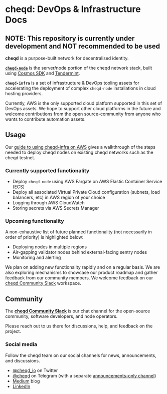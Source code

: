 # cheqd: DevOps & Infrastructure Docs

## NOTE: This repository is currently under development and NOT recommended to be used

**cheqd** is a purpose-built network for decentralised identity.

[**`cheqd-node`**](https://github.com/cheqd/cheqd-node) is the server/node portion of the cheqd network stack, built using [Cosmos SDK](https://github.com/cosmos/cosmos-sdk) and [Tendermint](https://github.com/tendermint/tendermint).

**`cheqd-infra`** is a set of infrastructure & DevOps tooling assets for accelerating the deployment of complex `cheqd-node` installations in cloud hosting providers.

Currently, AWS is the only supported cloud platform supported in this set of DevOps assets. We hope to support other cloud platforms in the future and welcome contributions from the open source-community from anyone who wants to contribute automation assets.

## Usage

Our [guide to using cheqd-infra on AWS](docs/README.md) gives a walkthrough of the steps needed to deploy cheqd nodes on existing cheqd networks such as the cheqd testnet.

### Currently supported functionality

* Deploy `cheqd-node` using AWS Fargate on AWS Elastic Container Service (ECS)
* Deploy all associated Virtual Private Cloud configuration (subnets, load balancers, etc) in AWS region of your choice
* Logging through AWS CloudWatch
* Storing secrets via AWS Secrets Manager

### Upcoming functionality

A non-exhaustive list of future planned functionality (not necessarily in order of priority) is highlighted below:

* Deploying nodes in multiple regions
* Air-gapping validator nodes behind external-facing sentry nodes
* Monitoring and alerting

We plan on adding new functionality rapidly and on a regular basis. We are also exploring mechanisms to showcase our product roadmap and gather feedback from our community members. We welcome feedback on our [cheqd Community Slack](http://cheqd.link/join-cheqd-slack) workspace.

## Community

The [**cheqd Community Slack**](http://cheqd.link/join-cheqd-slack) is our chat channel for the open-source community, software developers, and node operators.

Please reach out to us there for discussions, help, and feedback on the project.

### Social media

Follow the cheqd team on our social channels for news, announcements, and discussions.

* [@cheqd\_io](https://twitter.com/cheqd_io) on Twitter
* [@cheqd](https://t.me/cheqd) on Telegram \(with a separate [announcements-only channel](https://t.me/cheqd_announcements)\)
* [Medium](https://blog.cheqd.io/) blog
* [LinkedIn](http://cheqd.link/linkedin)

